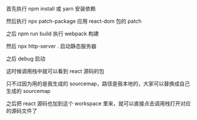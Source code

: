首先执行 npm install 或 yarn 安装依赖

然后执行 npx patch-package 应用 react-dom 包的 patch

之后 npm run build 执行 webpack 构建

然后 npx http-server . 启动静态服务器

之后 debug 启动

这时候调用栈中就可以看到 react 源码的包

只不过因为用的是我生成的 sourcemap，路径是我本地的，大家可以替换成自己生成的 sourcemap

之后把 react 源码也加到这个 workspace 里来，就可以直接点击调用栈打开对应的源码文件了